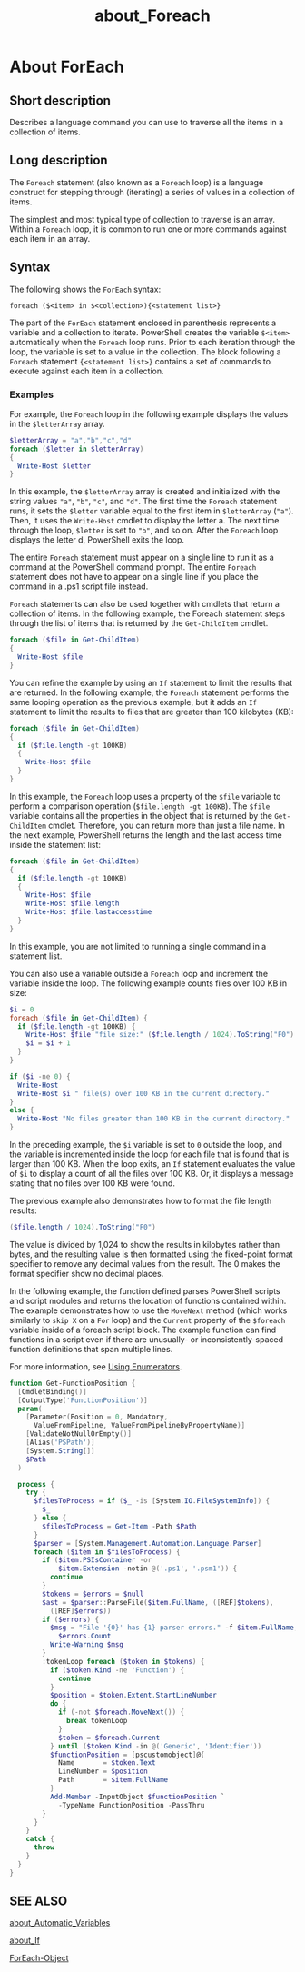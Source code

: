 ﻿---
ms.date:  11/28/2017
schema:  2.0.0
locale:  en-us
keywords:  powershell,cmdlet
title:  about_Foreach
---
# About ForEach

## Short description
Describes a language command you can use to traverse all the items in a
collection of items.

## Long description

The `Foreach` statement (also known as a `Foreach` loop) is a language construct
for stepping through (iterating) a series of values in a collection of items.

The simplest and most typical type of collection to traverse is an array.
Within a `Foreach` loop, it is common to run one or more commands against each
item in an array.

## Syntax

The following shows the `ForEach` syntax:

```
foreach ($<item> in $<collection>){<statement list>}
```

The part of the `ForEach` statement enclosed in parenthesis represents a
variable and a collection to iterate. PowerShell creates the variable
`$<item>` automatically when the `Foreach` loop runs. Prior to each
iteration through the loop, the variable is set to a value in the collection.
The block following a `Foreach` statement `{<statement list>}` contains a set
of commands to execute against each item in a collection.

### Examples

For example, the `Foreach` loop in the following example displays the values
in the `$letterArray` array.

```powershell
$letterArray = "a","b","c","d"
foreach ($letter in $letterArray)
{
  Write-Host $letter
}
```

In this example, the `$letterArray` array is created and initialized with the
string values `"a"`, `"b"`, `"c"`, and `"d"`. The first time the `Foreach`
statement runs, it sets the `$letter` variable equal to the first item in
`$letterArray` (`"a"`). Then, it uses the `Write-Host` cmdlet to display the
letter a. The next time through the loop, `$letter` is set to `"b"`, and so
on. After the `Foreach` loop displays the letter d, PowerShell exits
the loop.

The entire `Foreach` statement must appear on a single line to run it as a
command at the PowerShell command prompt. The entire `Foreach` statement does
not have to appear on a single line if you place the command in a .ps1 script
file instead.

`Foreach` statements can also be used together with cmdlets that return a
collection of items. In the following example, the Foreach statement steps
through the list of items that is returned by the `Get-ChildItem` cmdlet.

```powershell
foreach ($file in Get-ChildItem)
{
  Write-Host $file
}
```

You can refine the example by using an `If` statement to limit the results
that are returned. In the following example, the `Foreach` statement performs
the same looping operation as the previous example, but it adds an `If`
statement to limit the results to files that are greater than 100 kilobytes
(KB):

```powershell
foreach ($file in Get-ChildItem)
{
  if ($file.length -gt 100KB)
  {
    Write-Host $file
  }
}
```

In this example, the `Foreach` loop uses a property of the `$file` variable to
perform a comparison operation (`$file.length -gt 100KB`). The `$file`
variable contains all the properties in the object that is returned by the
`Get-ChildItem` cmdlet. Therefore, you can return more than just a file name.
In the next example, PowerShell returns the length and the last access time
inside the statement list:

```powershell
foreach ($file in Get-ChildItem)
{
  if ($file.length -gt 100KB)
  {
    Write-Host $file
    Write-Host $file.length
    Write-Host $file.lastaccesstime
  }
}
```

In this example, you are not limited to running a single command in a
statement list.

You can also use a variable outside a `Foreach` loop and increment the
variable inside the loop. The following example counts files over 100 KB in
size:

```powershell
$i = 0
foreach ($file in Get-ChildItem) {
  if ($file.length -gt 100KB) {
    Write-Host $file "file size:" ($file.length / 1024).ToString("F0") KB
    $i = $i + 1
  }
}

if ($i -ne 0) {
  Write-Host
  Write-Host $i " file(s) over 100 KB in the current directory."
}
else {
  Write-Host "No files greater than 100 KB in the current directory."
}
```

In the preceding example, the `$i` variable is set to `0` outside the loop,
and the variable is incremented inside the loop for each file that is found
that is larger than 100 KB. When the loop exits, an `If` statement evaluates
the value of `$i` to display a count of all the files over 100 KB. Or, it
displays a message stating that no files over 100 KB were found.

The previous example also demonstrates how to format the file length results:

```powershell
($file.length / 1024).ToString("F0")
```

The value is divided by 1,024 to show the results in kilobytes rather than
bytes, and the resulting value is then formatted using the fixed-point format
specifier to remove any decimal values from the result. The 0 makes the format
specifier show no decimal places.

In the following example, the function defined parses PowerShell scripts and
script modules and returns the location of functions contained within. The
example demonstrates how to use the `MoveNext` method (which works similarly
to `skip X` on a `For` loop) and the `Current` property of the `$foreach`
variable inside of a foreach script block. The example function can find
functions in a script even if there are unusually- or inconsistently-spaced
function definitions that span multiple lines.

For more information, see [Using Enumerators](about_Automatic_Variables.md#using-enumerators).

```powershell
function Get-FunctionPosition {
  [CmdletBinding()]
  [OutputType('FunctionPosition')]
  param(
    [Parameter(Position = 0, Mandatory,
      ValueFromPipeline, ValueFromPipelineByPropertyName)]
    [ValidateNotNullOrEmpty()]
    [Alias('PSPath')]
    [System.String[]]
    $Path
  )

  process {
    try {
      $filesToProcess = if ($_ -is [System.IO.FileSystemInfo]) {
        $_
      } else {
        $filesToProcess = Get-Item -Path $Path
      }
      $parser = [System.Management.Automation.Language.Parser]
      foreach ($item in $filesToProcess) {
        if ($item.PSIsContainer -or
            $item.Extension -notin @('.ps1', '.psm1')) {
          continue
        }
        $tokens = $errors = $null
        $ast = $parser::ParseFile($item.FullName, ([REF]$tokens),
          ([REF]$errors))
        if ($errors) {
          $msg = "File '{0}' has {1} parser errors." -f $item.FullName,
            $errors.Count
          Write-Warning $msg
        }
        :tokenLoop foreach ($token in $tokens) {
          if ($token.Kind -ne 'Function') {
            continue
          }
          $position = $token.Extent.StartLineNumber
          do {
            if (-not $foreach.MoveNext()) {
              break tokenLoop
            }
            $token = $foreach.Current
          } until ($token.Kind -in @('Generic', 'Identifier'))
          $functionPosition = [pscustomobject]@{
            Name       = $token.Text
            LineNumber = $position
            Path       = $item.FullName
          }
          Add-Member -InputObject $functionPosition `
            -TypeName FunctionPosition -PassThru
        }
      }
    }
    catch {
      throw
    }
  }
}
```

## SEE ALSO

[about_Automatic_Variables](about_Automatic_Variables.md)

[about_If](about_If.md)

[ForEach-Object](../ForEach-Object.md)

